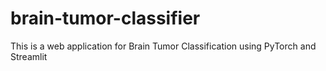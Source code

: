 # brain-tumor-classifier
This is a web application for Brain Tumor Classification using PyTorch and Streamlit
